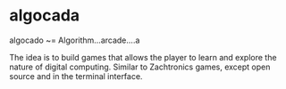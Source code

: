 # algocada
algocado ~= Algorithm...arcade....a

The idea is to build games that allows the player to learn and explore the nature of digital computing. Similar to Zachtronics games, except open source and in the terminal interface.
